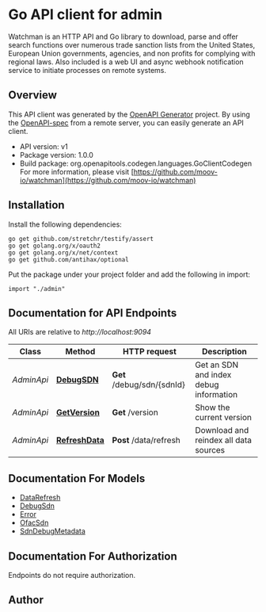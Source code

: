 # Go API client for admin

Watchman is an HTTP API and Go library to download, parse and offer search functions over numerous trade sanction lists from the United States, European Union governments, agencies, and non profits for complying with regional laws. Also included is a web UI and async webhook notification service to initiate processes on remote systems.


## Overview
This API client was generated by the [OpenAPI Generator](https://openapi-generator.tech) project.  By using the [OpenAPI-spec](https://www.openapis.org/) from a remote server, you can easily generate an API client.

- API version: v1
- Package version: 1.0.0
- Build package: org.openapitools.codegen.languages.GoClientCodegen
For more information, please visit [https://github.com/moov-io/watchman](https://github.com/moov-io/watchman)

## Installation

Install the following dependencies:

```shell
go get github.com/stretchr/testify/assert
go get golang.org/x/oauth2
go get golang.org/x/net/context
go get github.com/antihax/optional
```

Put the package under your project folder and add the following in import:

```golang
import "./admin"
```

## Documentation for API Endpoints

All URIs are relative to *http://localhost:9094*

Class | Method | HTTP request | Description
------------ | ------------- | ------------- | -------------
*AdminApi* | [**DebugSDN**](docs/AdminApi.md#debugsdn) | **Get** /debug/sdn/{sdnId} | Get an SDN and index debug information
*AdminApi* | [**GetVersion**](docs/AdminApi.md#getversion) | **Get** /version | Show the current version
*AdminApi* | [**RefreshData**](docs/AdminApi.md#refreshdata) | **Post** /data/refresh | Download and reindex all data sources


## Documentation For Models

 - [DataRefresh](docs/DataRefresh.md)
 - [DebugSdn](docs/DebugSdn.md)
 - [Error](docs/Error.md)
 - [OfacSdn](docs/OfacSdn.md)
 - [SdnDebugMetadata](docs/SdnDebugMetadata.md)


## Documentation For Authorization

 Endpoints do not require authorization.



## Author



